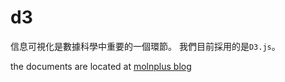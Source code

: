 # d3
信息可視化是數據科學中重要的一個環節。
我們目前採用的是`D3.js`。

the documents are located at [molnplus blog](http://molnplus.github.io) 